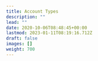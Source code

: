 ```yaml
---
title: Account Types
description: ""
lead: ""
date: 2020-10-06T08:48:45+00:00
lastmod: 2023-01-11T08:19:16.712Z
draft: false
images: []
weight: 700
---
```

